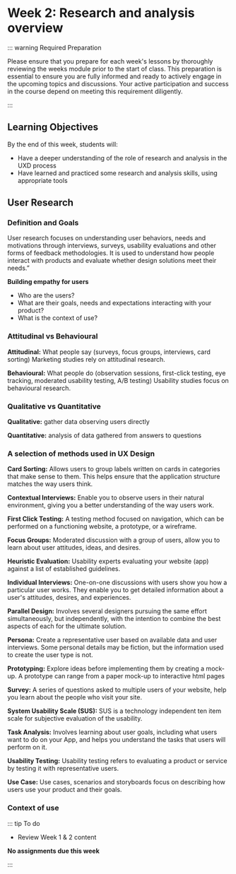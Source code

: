 # Week 2: Research and analysis overview

::: warning Required Preparation

Please ensure that you prepare for each week's lessons by thoroughly reviewing the weeks module prior to the start of class. This preparation is essential to ensure you are fully informed and ready to actively engage in the upcoming topics and discussions. Your active participation and success in the course depend on meeting this requirement diligently.

:::

## Learning Objectives

By the end of this week, students will:

- Have a deeper understanding of the role of research and analysis in the UXD process
- Have learned and practiced some research and analysis skills, using appropriate tools

## User Research

### Definition and Goals

User research focuses on understanding user behaviors, needs and motivations through interviews, surveys, usability evaluations and other forms of feedback methodologies. It is used to understand how people interact with products and evaluate whether design solutions meet their needs.”

**Building empathy for users**

- Who are the users?
- What are their goals, needs and expectations interacting with your product?
- What is the context of use?

### Attitudinal vs Behavioural

**Attitudinal:** What people say (surveys, focus groups, interviews, card sorting) Marketing studies rely on attitudinal research.

**Behavioural:** What people do (observation sessions, first-click testing, eye tracking, moderated usability testing, A/B testing) Usability studies focus on behavioural research.

### Qualitative vs Quantitative

**Qualitative:** gather data observing users directly

**Quantitative:** analysis of data gathered from answers to questions

### A selection of methods used in UX Design

**Card Sorting:** Allows users to group labels written on cards in categories that make sense to them. This helps ensure that the application structure matches the way users think.

**Contextual Interviews:** Enable you to observe users in their natural environment, giving you a better understanding of the way users work.

**First Click Testing:** A testing method focused on navigation, which can be performed on a functioning website, a prototype, or a wireframe.

**Focus Groups:** Moderated discussion with a group of users, allow you to learn about user attitudes, ideas, and desires.

**Heuristic Evaluation:** Usability experts evaluating your website (app) against a list of established guidelines.

**Individual Interviews:** One-on-one discussions with users show you how a particular user works. They enable you to get detailed information about a user's attitudes, desires, and experiences.

**Parallel Design:** Involves several designers pursuing the same effort simultaneously, but independently, with the intention to combine the best aspects of each for the ultimate solution.

**Persona:** Create a representative user based on available data and user interviews. Some personal details may be fiction, but the information used to create the user type is not.

**Prototyping:** Explore ideas before implementing them by creating a mock-up. A prototype can range from a paper mock-up to interactive html pages

**Survey:** A series of questions asked to multiple users of your website, help you learn about the people who visit your site.

**System Usability Scale (SUS):** SUS is a technology independent ten item scale for subjective evaluation of the usability.

**Task Analysis:** Involves learning about user goals, including what users want to do on your App, and helps you understand the tasks that users will perform on it.

**Usability Testing:** Usability testing refers to evaluating a product or service by testing it with representative users.

**Use Case:** Use cases, scenarios and storyboards focus on describing how users use your product and their goals.

### Context of use

::: tip To do

- Review Week 1 & 2 content

**No assignments due this week**

:::
